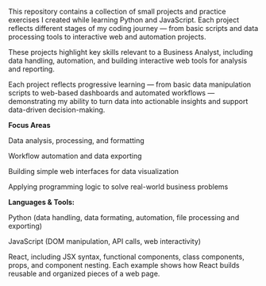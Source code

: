 This repository contains a collection of small projects and practice exercises I created while learning Python and JavaScript. Each project reflects different stages of my coding journey — from basic scripts and data processing tools to interactive web and automation projects.

These projects highlight key skills relevant to a Business Analyst, including data handling, automation, and building interactive web tools for analysis and reporting.

Each project reflects progressive learning — from basic data manipulation scripts to web-based dashboards and automated workflows — demonstrating my ability to turn data into actionable insights and support data-driven decision-making.

**Focus Areas**

Data analysis, processing, and formatting

Workflow automation and data exporting

Building simple web interfaces for data visualization

Applying programming logic to solve real-world business problems

**Languages & Tools:**

Python (data handling, data formating, automation, file processing and exporting)

JavaScript (DOM manipulation, API calls, web interactivity)

React, including JSX syntax, functional components, class components, props, and component nesting. Each example shows how React builds reusable and organized pieces of a web page.
